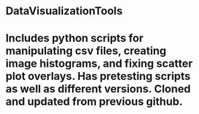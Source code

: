 # DataVisualizationTools
# Includes python scripts for manipulating csv files, creating image histograms, and fixing scatter plot overlays. Has pretesting scripts as well as different versions. Cloned and updated from previous github. 

